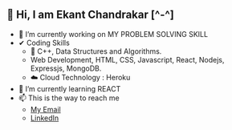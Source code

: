 ## 👋 Hi, I am Ekant Chandrakar [^-^]


- 🔭 I’m currently working on MY PROBLEM SOLVING SKILL
- ✔  Coding Skills
  - 🎉 C++, Data Structures and Algorithms.
  - Web Development, HTML, CSS, Javascript, React, Nodejs, Expressjs, MongoDB.
  - ☁️ Cloud Technology : Heroku
- 🌱 I’m currently learning REACT
- 📫 This is the way to reach me 
  - [My Email](ekantchandrakar07@gmail.com)
  - [LinkedIn](https://www.linkedin.com/in/ekantchandrakar/)
<!--
**ekantchandrakar/ekantchandrakar** is a ✨ _special_ ✨ repository because its `README.md` (this file) appears on your GitHub profile.

Here are some ideas to get you started:

- 🔭 I’m currently working on ...
- 🌱 I’m currently learning ...
- 👯 I’m looking to collaborate on ...
- 🤔 I’m looking for help with ...
- 💬 Ask me about ...
- 📫 How to reach me: ...
- 😄 Pronouns: ...
- ⚡ Fun fact: ...
-->
